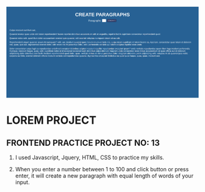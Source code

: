 ![example](loremProject.png)

# LOREM PROJECT

## FRONTEND PRACTICE PROJECT NO: 13

1. I used Javascript, Jquery, HTML, CSS to practice my skills.

2. When you enter a number between 1 to 100 and click button or press enter, it will create a new paragraph with equal length of words of your input.
